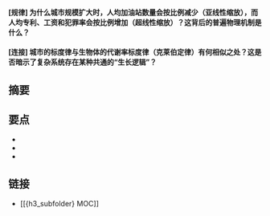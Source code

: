 #### [规律] 为什么城市规模扩大时，人均加油站数量会按比例减少（亚线性缩放），而人均专利、工资和犯罪率会按比例增加（超线性缩放）？这背后的普遍物理机制是什么？


#### [连接] 城市的标度律与生物体的代谢率标度律（克莱伯定律）有何相似之处？这是否暗示了复杂系统存在某种共通的“生长逻辑”？


## 摘要


## 要点

- 
- 
- 

## 链接

- [[{h3_subfolder} MOC]]
